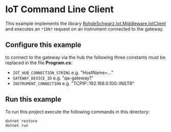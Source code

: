 # IoT Command Line Client

This example implements the library [RohdeSchwarz.Iot.Middleware.IotClient](../../../src/Middleware.IotClient/README.md) and executes an `*IDN?` request on an instrument connected to the gateway.

## Configure this example
to connect to the gateway via the hub the following three constants must be replaced in the file **Program.cs**:

- `IOT_HUB_CONNECTION_STRING` e.g. "HostName=..."
- `GATEWAY_DEVICE_ID` e.g. "qa-gateway1"
- `INSTRUMENT_CONNECTION` e.g. "TCPIP::192.168.0.100::INSTR"


## Run this example

To run this project execute the following commands in this directory:
```
dotnet restore
dotnet run
```